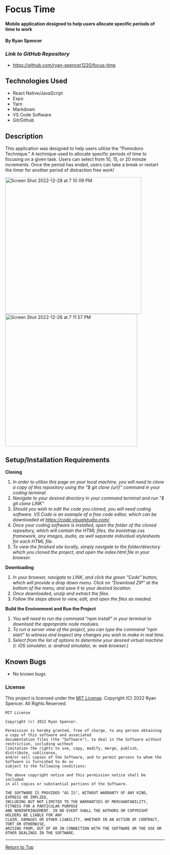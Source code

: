 # Focus Time

#### Mobile application designed to help users allocate specific periods of time to work

#### By Ryan Spencer

### _Link to GitHub Repository_

- https://github.com/ryan-spencer1220/focus-time

## Technologies Used

- React Native/JavaScript
- Expo
- Yarn
- Markdown
- VS Code Software
- Git/Github

## Description

This application was designed to help users utilize the "Pomodoro Technique." A technique used to allocate specific periods of time to focusing on a given task. Users can select from 10, 15, or 20 minute increments. Once the period has ended, users can take a break or restart the timer for another period of distraction free work!

<img width="430" alt="Screen Shot 2022-12-28 at 7 10 09 PM" src="https://user-images.githubusercontent.com/86761275/209900162-4cc15559-c3b2-48cc-ba55-b54d834a10fb.png">
<img width="417" alt="Screen Shot 2022-12-28 at 7 11 57 PM" src="https://user-images.githubusercontent.com/86761275/209900163-ea02e25f-04e3-4e33-92c5-856b00612d26.png">

## Setup/Installation Requirements

**Cloning**

1. _In order to utilize this page on your local machine, you will need to clone a copy of this repository using the "$ git clone {url}" command in your coding terminal._
2. _Navigate to your desired directory in your command terminal and run "$ git clone LINK"_
3. _Should you wish to edit the code you cloned, you will need coding software. VS Code is an example of a free code editor, which can be downloaded at https://code.visualstudio.com/_.
4. _Once your coding software is installed, open the folder of the cloned repository, which will contain the HTML files, the bootstrap.css framework, any images, audio, as well separate individual stylesheets for each HTML file._
5. _To view the finished site locally, simply navigate to the folder/directory which you cloned the project, and open the index.html file in your browser._

**Downloading**

1. _In your browser, navigate to LINK, and click the green "Code" button, which will provide a drop down menu. Click on "Download ZIP" at the bottom of the menu, and save it to your desired location._
2. _Once downloaded, unzip and extract the files._
3. _Follow the steps above to view, edit, and open the files as needed._

**Build the Environment and Run the Project**

1. _You will need to run the command "npm install" in your terminal to download the appropriate node modules._
2. _To run a server view of the project, you can type the command "npm start" to witness and inspect any changes you wish to make in real time._
3. _Select from the list of options to determine your desired virtual machine (i: iOS simulator, a: android simulator, w: web browser.)_

## Known Bugs

- No known bugs

### License

This project is licensed under the [MIT License](https://opensource.org/licenses/MIT). Copyright (C) 2022 Ryan Spencer. All Rights Reserved.

```
MIT License

Copyright (c) 2022 Ryan Spencer.

Permission is hereby granted, free of charge, to any person obtaining a copy of this software and associated
documentation files (the "Software"), to deal in the Software without restriction, including without
limitation the rights to use, copy, modify, merge, publish, distribute, sublicense,
and/or sell copies of the Software, and to permit persons to whom the Software is furnished to do so
subject to the following conditions:

The above copyright notice and this permission notice shall be included
in all copies or substantial portions of the Software.

THE SOFTWARE IS PROVIDED "AS IS", WITHOUT WARRANTY OF ANY KIND, EXPRESS OR IMPLIED,
INCLUDING BUT NOT LIMITED TO THE WARRANTIES OF MERCHANTABILITY, FITNESS FOR A PARTICULAR PURPOSE
AND NONINFRINGEMENT. IN NO EVENT SHALL THE AUTHORS OR COPYRIGHT HOLDERS BE LIABLE FOR ANY
CLAIM, DAMAGES OR OTHER LIABILITY, WHETHER IN AN ACTION OF CONTRACT, TORT OR OTHERWISE,
ARISING FROM, OUT OF OR IN CONNECTION WITH THE SOFTWARE OR THE USE OR OTHER DEALINGS IN THE SOFTWARE.
```

---

<a href="#">Return to Top</a>
